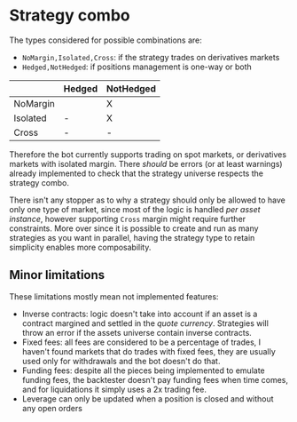 # Strategy combo

The types considered for possible combinations are:

- `NoMargin,Isolated,Cross`: if the strategy trades on derivatives markets
- `Hedged,NotHedged`: if positions management is one-way or both

|          | Hedged | NotHedged |
| -------- | ------ | --------- |
| NoMargin |        | X         |
| Isolated | -      | X         |
| Cross    | -      | -         |

Therefore the bot currently supports trading on spot markets, or derivatives markets with isolated margin. There _should_ be errors (or at least warnings) already implemented to check that the strategy universe respects the strategy combo. 

There isn't any stopper as to why a strategy should only be allowed to have only one type of market, since most of the logic is handled _per asset instance_, however supporting `Cross` margin might require further constraints. 
More over since it is possible to create and run as many strategies as you want in parallel, having the strategy type to retain simplicity enables more composability.

## Minor limitations
These limitations mostly mean not implemented features:
- Inverse contracts: logic doesn't take into account if an asset is a contract margined and settled in the _quote currency_. Strategies will throw an error if the assets universe contain inverse contracts.
- Fixed fees: all fees are considered to be a percentage of trades, I haven't found markets that do trades with fixed fees, they are usually used only for withdrawals and the bot doesn't do that.
- Funding fees: despite all the pieces being implemented to emulate funding fees, the backtester doesn't pay funding fees when time comes, and for liquidations it simply uses a 2x trading fee.
- Leverage can only be updated when a position is closed and without any open orders
